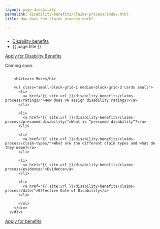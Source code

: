 ```yaml
---
layout: page-disability
permalink: disability-benefits/claims-process/index.html
title: How does the claims process work?

---
```


<div class="splash" markdown="0">
<div class="row" markdown="0">
<div class="small-12 columns" markdown="0">

<ul class="breadcrumbs" role="menubar" aria-label="Primary">
<li class="parent"><a href="{{ site.url }}/disability-benefits/">Disability benefits</a></li>
<li class="active">{{ page.title }}</li>
</ul>

</div>
</div>
</div>

<div class="main" role="main" markdown="0">

<div class="action-bar">
  <div class="row">
    <div class="small-12 columns">
      <a class="button small start" href="{{ site.url}}/disability-benefits/get/">Apply for Disability Benefits</a>
    </div>
  </div>  
</div>

<div class="section one" markdown="0">
<div class="primary" markdown="0">
<div class="row" markdown="0">
<div class="small-12 columns" markdown="1">

Coming soon.

</div>
</div>
</div>

<div class="navigation">
  <div class="row">
    <div class="small-12 columns">

        <h4>Learn More</h4>

        <ul class="small-block-grid-1 medium-block-grid-3 cards small">
          <li>
            <a href="{{ site.url }}/disability-benefits/claims-process/ratings/">How does VA assign disability ratings?</a>
          </li>

          <li>
            <a href="{{ site.url }}/disability-benefits/claims-process/presumed-disability/">What is “presumed disability”?</a>
          </li>

          <li>
            <a href="{{ site.url }}/disability-benefits/claims-process/claim-types/">What are the different claim types and what do they mean?</a>
          </li>

          <li>
            <a href="{{ site.url }}/disability-benefits/claims-process/evidence/">Evidence</a>
          </li>

          <li>
            <a href="{{ site.url }}/disability-benefits/claims-process/date/">Effective Date of Disability</a>
          </li>

          </ul>
        </div>
      </div>
</div>




<div class="section two" markdown="0">
<div class="action" markdown="0">
<div class="row" markdown="0">
<div class="small-12 medium-10 medium-centered columns" markdown="0">
<a class="button start" href="#">Apply for benefits</a>
</div>
</div>
</div>
</div>

</div>

</div>
